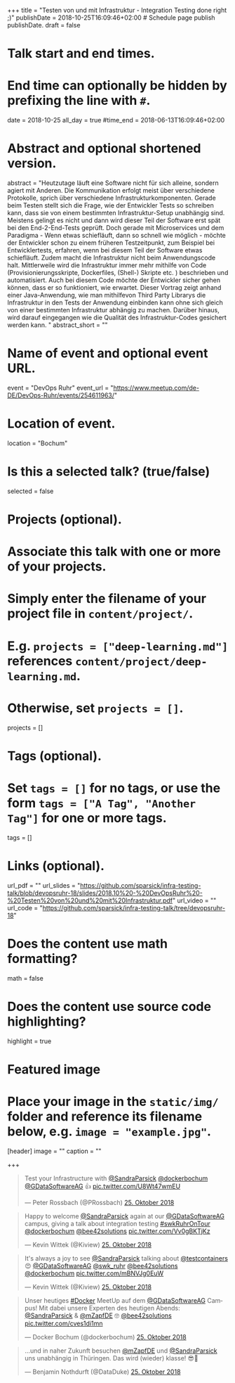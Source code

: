 +++
title = "Testen von und mit Infrastruktur - Integration Testing done right ;)"
publishDate = 2018-10-25T16:09:46+02:00  # Schedule page publish publishDate.
draft = false

# Talk start and end times.
#   End time can optionally be hidden by prefixing the line with `#`.
date = 2018-10-25
all_day = true
#time_end = 2018-06-13T16:09:46+02:00

# Abstract and optional shortened version.
abstract = "Heutzutage läuft eine Software nicht für sich alleine, sondern agiert mit Anderen. Die Kommunikation erfolgt meist über verschiedene Protokolle, sprich über verschiedene Infrastrukturkomponenten. Gerade beim Testen stellt sich die Frage, wie der Entwickler Tests so schreiben kann, dass sie von einem bestimmten Infrastruktur-Setup unabhängig sind. Meistens gelingt es nicht und dann wird dieser Teil der Software erst spät bei den End-2-End-Tests geprüft. Doch gerade mit Microservices und dem Paradigma - Wenn etwas schiefläuft, dann so schnell wie möglich - möchte der Entwickler schon zu einem früheren Testzeitpunkt, zum Beispiel bei Entwicklertests, erfahren, wenn bei diesem Teil der Software etwas schiefläuft. Zudem macht die Infrastruktur nicht beim Anwendungscode halt. Mittlerweile wird die Infrastruktur immer mehr mithilfe von Code (Provisionierungsskripte, Dockerfiles, (Shell-) Skripte etc. ) beschrieben und automatisiert. Auch bei diesem Code möchte der Entwickler sicher gehen können, dass er so funktioniert, wie erwartet. Dieser Vortrag zeigt anhand einer Java-Anwendung, wie man mithilfevon Third Party Librarys die Infrastruktur in den Tests der Anwendung einbinden kann ohne sich gleich von einer bestimmten Infrastruktur abhängig zu machen. Darüber hinaus, wird darauf eingegangen wie die Qualität des Infrastruktur-Codes gesichert werden kann. "
abstract_short = ""

# Name of event and optional event URL.
event = "DevOps Ruhr"
event_url = "https://www.meetup.com/de-DE/DevOps-Ruhr/events/254611963/"

# Location of event.
location = "Bochum"

# Is this a selected talk? (true/false)
selected = false

# Projects (optional).
#   Associate this talk with one or more of your projects.
#   Simply enter the filename of your project file in `content/project/`.
#   E.g. `projects = ["deep-learning.md"]` references `content/project/deep-learning.md`.
#   Otherwise, set `projects = []`.
projects = []

# Tags (optional).
#   Set `tags = []` for no tags, or use the form `tags = ["A Tag", "Another Tag"]` for one or more tags.
tags = []

# Links (optional).
url_pdf = ""
url_slides = "https://github.com/sparsick/infra-testing-talk/blob/devopsruhr-18/slides/2018.10%20-%20DevOpsRuhr%20-%20Testen%20von%20und%20mit%20Infrastruktur.pdf"
url_video = ""
url_code = "https://github.com/sparsick/infra-testing-talk/tree/devopsruhr-18"

# Does the content use math formatting?
math = false

# Does the content use source code highlighting?
highlight = true

# Featured image
# Place your image in the `static/img/` folder and reference its filename below, e.g. `image = "example.jpg"`.
[header]
image = ""
caption = ""

+++

<blockquote class="twitter-tweet" data-lang="de"><p lang="en" dir="ltr">Test your Infrastructure with <a href="https://twitter.com/SandraParsick?ref_src=twsrc%5Etfw">@SandraParsick</a> <a href="https://twitter.com/dockerbochum?ref_src=twsrc%5Etfw">@dockerbochum</a> <a href="https://twitter.com/GDataSoftwareAG?ref_src=twsrc%5Etfw">@GDataSoftwareAG</a> 👍 <a href="https://t.co/U8Wt47wmEU">pic.twitter.com/U8Wt47wmEU</a></p>&mdash; Peter Rossbach (@PRossbach) <a href="https://twitter.com/PRossbach/status/1055506509923258373?ref_src=twsrc%5Etfw">25. Oktober 2018</a></blockquote>
<script async src="https://platform.twitter.com/widgets.js" charset="utf-8"></script>

<blockquote class="twitter-tweet" data-lang="de"><p lang="en" dir="ltr">Happy to welcome <a href="https://twitter.com/SandraParsick?ref_src=twsrc%5Etfw">@SandraParsick</a> again at our <a href="https://twitter.com/GDataSoftwareAG?ref_src=twsrc%5Etfw">@GDataSoftwareAG</a> campus, giving a talk about integration testing <a href="https://twitter.com/hashtag/swkRuhrOnTour?src=hash&amp;ref_src=twsrc%5Etfw">#swkRuhrOnTour</a> <a href="https://twitter.com/dockerbochum?ref_src=twsrc%5Etfw">@dockerbochum</a> <a href="https://twitter.com/bee42solutions?ref_src=twsrc%5Etfw">@bee42solutions</a> <a href="https://t.co/Vv0gBKTjKz">pic.twitter.com/Vv0gBKTjKz</a></p>&mdash; Kevin Wittek (@Kiview) <a href="https://twitter.com/Kiview/status/1055511278427561985?ref_src=twsrc%5Etfw">25. Oktober 2018</a></blockquote>
<script async src="https://platform.twitter.com/widgets.js" charset="utf-8"></script>

<blockquote class="twitter-tweet" data-lang="de"><p lang="en" dir="ltr">It&#39;s always a joy to see <a href="https://twitter.com/SandraParsick?ref_src=twsrc%5Etfw">@SandraParsick</a> talking about <a href="https://twitter.com/testcontainers?ref_src=twsrc%5Etfw">@testcontainers</a> 😍 <a href="https://twitter.com/GDataSoftwareAG?ref_src=twsrc%5Etfw">@GDataSoftwareAG</a> <a href="https://twitter.com/swk_ruhr?ref_src=twsrc%5Etfw">@swk_ruhr</a> <a href="https://twitter.com/bee42solutions?ref_src=twsrc%5Etfw">@bee42solutions</a> <a href="https://twitter.com/dockerbochum?ref_src=twsrc%5Etfw">@dockerbochum</a> <a href="https://t.co/mBNVJg0EuW">pic.twitter.com/mBNVJg0EuW</a></p>&mdash; Kevin Wittek (@Kiview) <a href="https://twitter.com/Kiview/status/1055512785294163968?ref_src=twsrc%5Etfw">25. Oktober 2018</a></blockquote>
<script async src="https://platform.twitter.com/widgets.js" charset="utf-8"></script>

<blockquote class="twitter-tweet" data-lang="de"><p lang="de" dir="ltr">Unser heutiges <a href="https://twitter.com/hashtag/Docker?src=hash&amp;ref_src=twsrc%5Etfw">#Docker</a> MeetUp auf dem <a href="https://twitter.com/GDataSoftwareAG?ref_src=twsrc%5Etfw">@GDataSoftwareAG</a> Campus! Mit dabei unsere Experten des heutigen Abends: <a href="https://twitter.com/SandraParsick?ref_src=twsrc%5Etfw">@SandraParsick</a> &amp; <a href="https://twitter.com/mZapfDE?ref_src=twsrc%5Etfw">@mZapfDE</a> 🤓 <a href="https://twitter.com/bee42solutions?ref_src=twsrc%5Etfw">@bee42solutions</a> <a href="https://t.co/cves1di1mn">pic.twitter.com/cves1di1mn</a></p>&mdash; Docker Bochum (@dockerbochum) <a href="https://twitter.com/dockerbochum/status/1055510215871922176?ref_src=twsrc%5Etfw">25. Oktober 2018</a></blockquote>
<script async src="https://platform.twitter.com/widgets.js" charset="utf-8"></script>

<blockquote class="twitter-tweet" data-lang="de"><p lang="de" dir="ltr">...und in naher Zukunft besuchen <a href="https://twitter.com/mZapfDE?ref_src=twsrc%5Etfw">@mZapfDE</a> und <a href="https://twitter.com/SandraParsick?ref_src=twsrc%5Etfw">@SandraParsick</a> uns unabhängig in Thüringen. Das wird (wieder) klasse! 😎🎉</p>&mdash; Benjamin Nothdurft (@DataDuke) <a href="https://twitter.com/DataDuke/status/1055584231152369664?ref_src=twsrc%5Etfw">25. Oktober 2018</a></blockquote>
<script async src="https://platform.twitter.com/widgets.js" charset="utf-8"></script>
